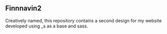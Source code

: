 ## Finnnavin2
Creatively named, this repository contains a second design for my website developed using _s as a base and sass.